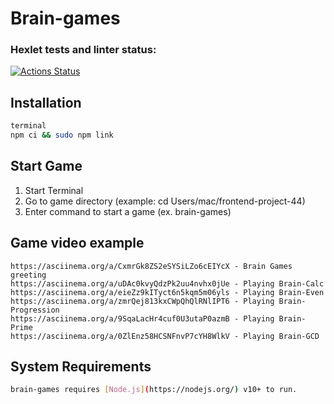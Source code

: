 # Brain-games

### Hexlet tests and linter status:

[![Actions Status](https://github.com/eugene4ik/frontend-project-44/workflows/hexlet-check/badge.svg)](https://github.com/eugene4ik/frontend-project-44/actions)

## Installation

```sh
terminal
npm ci && sudo npm link
```

## Start Game

1. Start Terminal
2. Go to game directory (example: cd Users/mac/frontend-project-44)
3. Enter command to start a game (ex. brain-games)

## Game video example

    https://asciinema.org/a/CxmrGk8ZS2eSYSiLZo6cEIYcX - Brain Games greeting
    https://asciinema.org/a/uDAc0kvyQdzPk2uu4nvhx0jUe - Playing Brain-Calc
    https://asciinema.org/a/eieZz9kITyct6n5kqm5m06yls - Playing Brain-Even
    https://asciinema.org/a/zmrQej813kxCWpQhQlRNlIPT6 - Playing Brain-Progression
    https://asciinema.org/a/9SqaLacHr4cuf0U3utaP0azmB - Playing Brain-Prime
    https://asciinema.org/a/0ZlEnz58HCSNFnvP7cYH8WlkV - Playing Brain-GCD

## System Requirements

```sh
brain-games requires [Node.js](https://nodejs.org/) v10+ to run.
```
